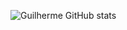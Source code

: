 ![Guilherme GitHub stats](https://github-readme-stats.vercel.app/api?username=KeizeGui&theme=blue-green&show_icons=true)
